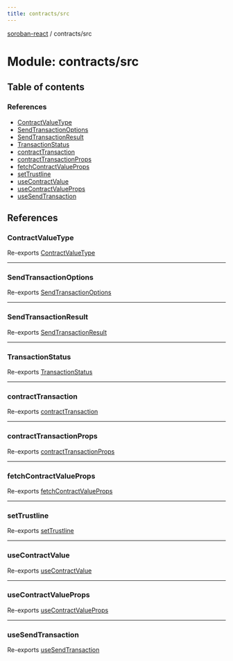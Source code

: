 ```yaml
---
title: contracts/src
---
```

[soroban-react](../README.md) / contracts/src

# Module: contracts/src

## Table of contents

### References

- [ContractValueType](contracts_src.md#contractvaluetype)
- [SendTransactionOptions](contracts_src.md#sendtransactionoptions)
- [SendTransactionResult](contracts_src.md#sendtransactionresult)
- [TransactionStatus](contracts_src.md#transactionstatus)
- [contractTransaction](contracts_src.md#contracttransaction)
- [contractTransactionProps](contracts_src.md#contracttransactionprops)
- [fetchContractValueProps](contracts_src.md#fetchcontractvalueprops)
- [setTrustline](contracts_src.md#settrustline)
- [useContractValue](contracts_src.md#usecontractvalue)
- [useContractValueProps](contracts_src.md#usecontractvalueprops)
- [useSendTransaction](contracts_src.md#usesendtransaction)

## References

### ContractValueType

Re-exports [ContractValueType](contracts_src_useContractValue.md#contractvaluetype)

___

### SendTransactionOptions

Re-exports [SendTransactionOptions](../interfaces/contracts_src_useSendTransaction.SendTransactionOptions.md)

___

### SendTransactionResult

Re-exports [SendTransactionResult](../interfaces/contracts_src_useSendTransaction.SendTransactionResult.md)

___

### TransactionStatus

Re-exports [TransactionStatus](contracts_src_useSendTransaction.md#transactionstatus)

___

### contractTransaction

Re-exports [contractTransaction](contracts_src_useSendTransaction.md#contracttransaction)

___

### contractTransactionProps

Re-exports [contractTransactionProps](../interfaces/contracts_src_useSendTransaction.contractTransactionProps.md)

___

### fetchContractValueProps

Re-exports [fetchContractValueProps](../interfaces/contracts_src_useContractValue.fetchContractValueProps.md)

___

### setTrustline

Re-exports [setTrustline](contracts_src_setTrustline.md#settrustline)

___

### useContractValue

Re-exports [useContractValue](contracts_src_useContractValue.md#usecontractvalue)

___

### useContractValueProps

Re-exports [useContractValueProps](../interfaces/contracts_src_useContractValue.useContractValueProps.md)

___

### useSendTransaction

Re-exports [useSendTransaction](contracts_src_useSendTransaction.md#usesendtransaction)
